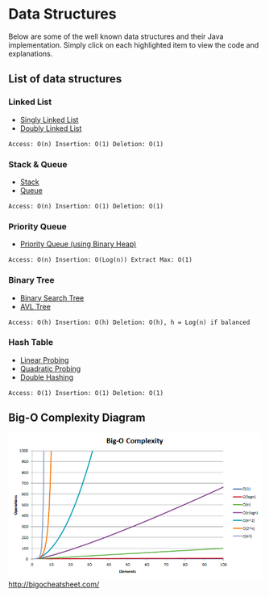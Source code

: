 # Data Structures

Below are some of the well known data structures and their Java implementation. Simply click on each highlighted item to view the code and explanations. 

## List of data structures

### Linked List
* [Singly Linked List](https://github.com/seokhoonlee/data-structures/blob/master/linked-list/SinglyLinkedList.java)
* [Doubly Linked List](https://github.com/seokhoonlee/data-structures/blob/master/linked-list/DoublyLinkedList.java)
```
Access: O(n) Insertion: O(1) Deletion: O(1)
```

### Stack & Queue
* [Stack](https://github.com/seokhoonlee/data-structures/blob/master/stack-and-queue/Stack.java)
* [Queue](https://github.com/seokhoonlee/data-structures/blob/master/stack-and-queue/Queue.java)
```
Access: O(n) Insertion: O(1) Deletion: O(1)
```

### Priority Queue
* [Priority Queue (using Binary Heap)](https://github.com/seokhoonlee/data-structures/blob/master/priority-queue/PriorityQueue.java)
```
Access: O(n) Insertion: O(Log(n)) Extract Max: O(1)
```

### Binary Tree
* [Binary Search Tree](https://github.com/seokhoonlee/data-structures/blob/master/binary-tree/BinarySearchTree.java)
* [AVL Tree](https://github.com/seokhoonlee/data-structures/blob/master/binary-tree/AVLTree.java)
```
Access: O(h) Insertion: O(h) Deletion: O(h), h = Log(n) if balanced
```

### Hash Table
* [Linear Probing](https://github.com/seokhoonlee/data-structures/blob/master/hash-table/LinearHashTable.java)
* [Quadratic Probing](https://github.com/seokhoonlee/data-structures/blob/master/hash-table/QuadraticHashTable.java)
* [Double Hashing](https://github.com/seokhoonlee/data-structures/blob/master/hash-table/DoubleHashTable.java)
```
Access: O(1) Insertion: O(1) Deletion: O(1)
```

## Big-O Complexity Diagram
![Big-O Complexity](https://github.com/seokhoonlee/data-structures/blob/master/image/big-o-complexity.png)
http://bigocheatsheet.com/
